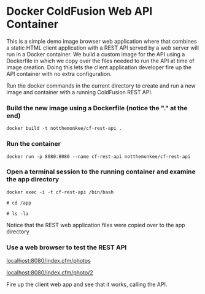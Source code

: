 # Docker ColdFusion Web API Container

This is a simple demo image browser web application where that combines a static HTML client application with
a REST API served by a web server will run in a Docker container. We build a custom image for the API using a Dockerfile in which we copy over the files needed to run the API at time of image creation. Doing this lets the client application developer fire up the API container with no extra configuration.

Run the docker commands in the current directory to create and run a new image and container with a running ColdFusion REST API.

### Build the new image using a Dockerfile (notice the "." at the end)
`docker build -t notthemonkee/cf-rest-api .`

### Run the container
`docker run -p 8080:8080 --name cf-rest-api notthemonkee/cf-rest-api`

### Open a terminal session to the running container and examine the app directory

`docker exec -i -t cf-rest-api /bin/bash`

`# cd /app`

`# ls -la`

Notice that the REST web application files were copied over to the app directory

### Use a web browser to test the REST API

[localhost:8080/index.cfm/photos](http://localhost:8080/index.cfm/photos)

[localhost:8080/index.cfm/photo/2](http://localhost:8080/index.cfm/photo/2)

Fire up the client web app and see that it works, calling the API.